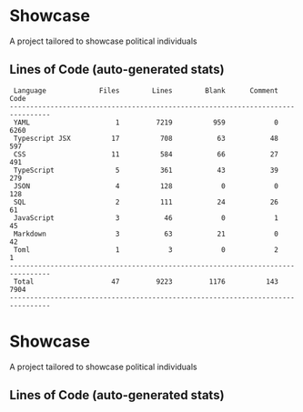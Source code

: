 # Showcase

A project tailored to showcase political individuals

## Lines of Code (auto-generated stats)

```txt<br>--------------------------------------------------------------------------------
 Language             Files        Lines        Blank      Comment         Code
--------------------------------------------------------------------------------
 YAML                     1         7219          959            0         6260
 Typescript JSX          17          708           63           48          597
 CSS                     11          584           66           27          491
 TypeScript               5          361           43           39          279
 JSON                     4          128            0            0          128
 SQL                      2          111           24           26           61
 JavaScript               3           46            0            1           45
 Markdown                 3           63           21            0           42
 Toml                     1            3            0            2            1
--------------------------------------------------------------------------------
 Total                   47         9223         1176          143         7904
--------------------------------------------------------------------------------
```

# Showcase

A project tailored to showcase political individuals

## Lines of Code (auto-generated stats)
